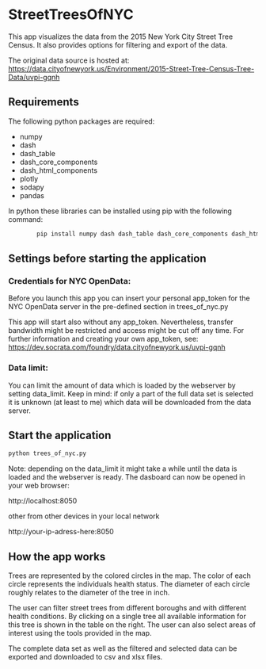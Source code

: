 # StreetTreesOfNYC

This app visualizes the data from the 2015 New York City Street Tree Census. It also
provides options for filtering and export of the data.

The original data source is hosted at:
https://data.cityofnewyork.us/Environment/2015-Street-Tree-Census-Tree-Data/uvpi-gqnh

## Requirements

The following python packages are required:
 - numpy 
 - dash 
 - dash_table
 - dash_core_components 
 - dash_html_components
 - plotly 
 - sodapy 
 - pandas
 
In python these libraries can be installed using pip with the following command:
 
```python
        pip install numpy dash dash_table dash_core_components dash_html_components plotly sodapy pandas
```


## Settings before starting the application

### Credentials for NYC OpenData:

Before you launch this app you can insert your personal app_token for the NYC
OpenData server in the pre-defined section in trees_of_nyc.py

This app will start also without any app_token. Nevertheless, transfer bandwidth
might be restricted and access might be cut off any time. For further information
and creating your own app_token, see:
https://dev.socrata.com/foundry/data.cityofnewyork.us/uvpi-gqnh

### Data limit:

You can limit the amount of data which is loaded by the webserver by setting
data_limit. Keep in mind: if only a part of the full data set is selected it
is unknown (at least to me) which data will be downloaded from the data
server.


## Start the application 

```python
python trees_of_nyc.py
```

Note: depending on the data_limit it might take a while until the data is loaded 
and the webserver is ready. The dasboard can now be opened in your web browser:

http://localhost:8050

other from other devices in your local network

http://your-ip-adress-here:8050


## How the app works

Trees are represented by the colored circles in the map. The color of each
circle represents the individuals health status. The diameter of each circle
roughly relates to the diameter of the tree in inch. 

The user can filter street trees from different boroughs and with different health
conditions. By clicking on a single tree all available information for this tree
is shown in the table on the right. The user can also select areas of interest
using the tools provided in the map.

The complete data set as well as the filtered and selected data can be exported and 
downloaded to csv and xlsx files.
